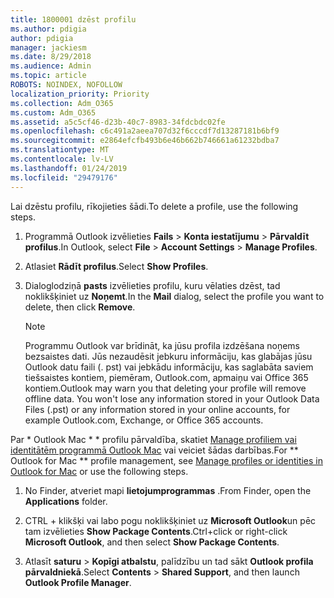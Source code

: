 ```yaml
---
title: 1800001 dzēst profilu
ms.author: pdigia
author: pdigia
manager: jackiesm
ms.date: 8/29/2018
ms.audience: Admin
ms.topic: article
ROBOTS: NOINDEX, NOFOLLOW
localization_priority: Priority
ms.collection: Adm_O365
ms.custom: Adm_O365
ms.assetid: a5c5cf46-d23b-40c7-8983-34fdcbdc02fe
ms.openlocfilehash: c6c491a2aeea707d32f6cccdf7d13287181b6bf9
ms.sourcegitcommit: e2864efcfb493b6e46b662b746661a61232bdba7
ms.translationtype: MT
ms.contentlocale: lv-LV
ms.lasthandoff: 01/24/2019
ms.locfileid: "29479176"
---
```

<span data-ttu-id="cca30-102">Lai dzēstu profilu, rīkojieties šādi.</span><span class="sxs-lookup"><span data-stu-id="cca30-102">To delete a profile, use the following steps.</span></span>
  
1. <span data-ttu-id="cca30-103">Programmā Outlook izvēlieties **Fails** \> **Konta iestatījumu** \> **Pārvaldīt profilus**.</span><span class="sxs-lookup"><span data-stu-id="cca30-103">In Outlook, select **File** \> **Account Settings** \> **Manage Profiles**.</span></span>
    
2. <span data-ttu-id="cca30-104">Atlasiet **Rādīt profilus**.</span><span class="sxs-lookup"><span data-stu-id="cca30-104">Select **Show Profiles**.</span></span>
    
3. <span data-ttu-id="cca30-105">Dialoglodziņā **pasts** izvēlieties profilu, kuru vēlaties dzēst, tad noklikšķiniet uz **Noņemt**.</span><span class="sxs-lookup"><span data-stu-id="cca30-105">In the **Mail** dialog, select the profile you want to delete, then click **Remove**.</span></span>
    
    > [!NOTE]
    > <span data-ttu-id="cca30-p101">Programmu Outlook var brīdināt, ka jūsu profila izdzēšana noņems bezsaistes dati. Jūs nezaudēsit jebkuru informāciju, kas glabājas jūsu Outlook datu faili (. pst) vai jebkādu informāciju, kas saglabāta saviem tiešsaistes kontiem, piemēram, Outlook.com, apmaiņu vai Office 365 kontiem.</span><span class="sxs-lookup"><span data-stu-id="cca30-p101">Outlook may warn you that deleting your profile will remove offline data. You won't lose any information stored in your Outlook Data Files (.pst) or any information stored in your online accounts, for example Outlook.com, Exchange, or Office 365 accounts.</span></span> 
  
<span data-ttu-id="cca30-108">Par \* Outlook Mac \* \* profilu pārvaldība, skatiet [Manage profiliem vai identitātēm programmā Outlook Mac](https://support.office.com/article/fed2a955-74df-4a24-bef6-78a426958c4c.aspx) vai veiciet šādas darbības.</span><span class="sxs-lookup"><span data-stu-id="cca30-108">For \*\* Outlook for Mac \*\* profile management, see [Manage profiles or identities in Outlook for Mac](https://support.office.com/article/fed2a955-74df-4a24-bef6-78a426958c4c.aspx) or use the following steps.</span></span> 
  
1. <span data-ttu-id="cca30-109">No Finder, atveriet mapi **lietojumprogrammas** .</span><span class="sxs-lookup"><span data-stu-id="cca30-109">From Finder, open the **Applications** folder.</span></span> 
    
2. <span data-ttu-id="cca30-110">CTRL + klikšķi vai labo pogu noklikšķiniet uz **Microsoft Outlook**un pēc tam izvēlieties **Show Package Contents**.</span><span class="sxs-lookup"><span data-stu-id="cca30-110">Ctrl+click or right-click **Microsoft Outlook**, and then select **Show Package Contents**.</span></span>
    
3. <span data-ttu-id="cca30-111">Atlasīt **saturu** \> **Kopīgi atbalstu**, palīdzību un tad sākt **Outlook profila pārvaldniekā**.</span><span class="sxs-lookup"><span data-stu-id="cca30-111">Select **Contents** \> **Shared Support**, and then launch **Outlook Profile Manager**.</span></span>
    

